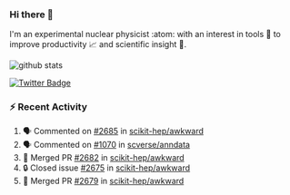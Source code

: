 ### Hi there 👋 

I'm an experimental nuclear physicist :atom: with an interest in tools :wrench: to improve productivity :chart_with_upwards_trend: and scientific insight :telescope:.

![github stats](https://github-readme-stats.vercel.app/api?username=agoose77&show_icons=true&hide_rank=true&hide_title=true&bg_color=30,e76445,904e95&text_color=efe3ec&icon_color=efe3ec)
<!--
**agoose77/agoose77** is a ✨ _special_ ✨ repository because its `README.md` (this file) appears on your GitHub profile.

Here are some ideas to get you started:

- 🔭 I’m currently working on ...
- 🌱 I’m currently learning ...
- 👯 I’m looking to collaborate on ...
- 🤔 I’m looking for help with ...
- 💬 Ask me about ...
- 📫 How to reach me: ...
- 😄 Pronouns: ...
- ⚡ Fun fact: ...
-->

[![Twitter Badge](https://img.shields.io/twitter/follow/agoose77?style=flat-square&logo=Twitter&logoColor=white&color=cornflowerblue)](https://twitter.com/agoose77)

### :zap: Recent Activity

<!--START_SECTION:activity-->
1. 🗣 Commented on [#2685](https://github.com/scikit-hep/awkward/pull/2685#issuecomment-1703859472) in [scikit-hep/awkward](https://github.com/scikit-hep/awkward)
2. 🗣 Commented on [#1070](https://github.com/scverse/anndata/pull/1070#issuecomment-1703277214) in [scverse/anndata](https://github.com/scverse/anndata)
3. 🎉 Merged PR [#2682](https://github.com/scikit-hep/awkward/pull/2682) in [scikit-hep/awkward](https://github.com/scikit-hep/awkward)
4. 🔒 Closed issue [#2675](https://github.com/scikit-hep/awkward/issues/2675) in [scikit-hep/awkward](https://github.com/scikit-hep/awkward)
5. 🎉 Merged PR [#2679](https://github.com/scikit-hep/awkward/pull/2679) in [scikit-hep/awkward](https://github.com/scikit-hep/awkward)
<!--END_SECTION:activity-->
